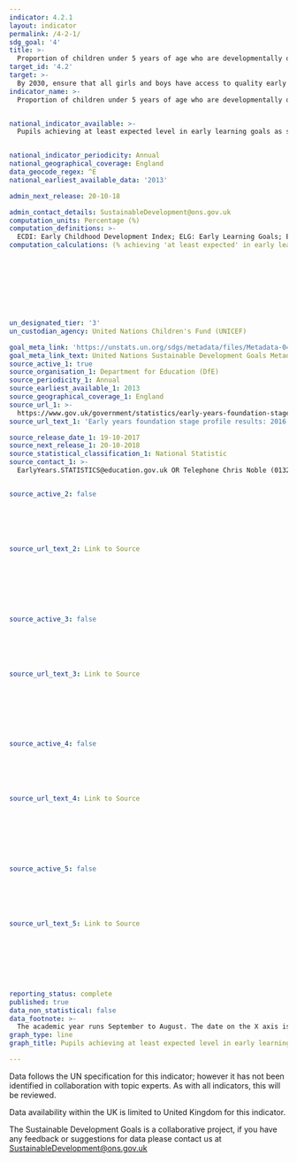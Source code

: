 ```yaml
---
indicator: 4.2.1
layout: indicator
permalink: /4-2-1/
sdg_goal: '4'
title: >-
  Proportion of children under 5 years of age who are developmentally on track in health, learning and psychosocial well-being, by sex
target_id: '4.2'
target: >-
  By 2030, ensure that all girls and boys have access to quality early childhood development, care and pre-primary education so that they are ready for primary education
indicator_name: >-
  Proportion of children under 5 years of age who are developmentally on track in health, learning and psychosocial well-being, by sex


national_indicator_available: >-
  Pupils achieving at least expected level in early learning goals as specified by the united kingdom early years foundation stage profile (EYFSP)


national_indicator_periodicity: Annual
national_geographical_coverage: England
data_geocode_regex: ^E
national_earliest_available_data: '2013'

admin_next_release: 20-10-18

admin_contact_details: SustainableDevelopment@ons.gov.uk
computation_units: Percentage (%)
computation_definitions: >-
  ECDI: Early Childhood Development Index; ELG: Early Learning Goals; EYFSP: Early Years Foundation Stage Profile; NCOs: National Statistical Offices; INGO: International Non-Governmental Organization. 'Achieved at least the expected level across all early learning goals (ELG)' means they achieved ‘expected’ or ‘exceeded’ in all 17 ELGs. A pupil achieving at least the expected level in the ELGs within the three prime areas of learning and within literacy and mathematics is classed as achieving a 'good level of development'.
computation_calculations: (% achieving 'at least expected' in early learning goals / Population)









un_designated_tier: '3'
un_custodian_agency: United Nations Children's Fund (UNICEF)

goal_meta_link: 'https://unstats.un.org/sdgs/metadata/files/Metadata-04-02-01.pdf'
goal_meta_link_text: United Nations Sustainable Development Goals Metadata (PDF 4.0 MB)
source_active_1: true
source_organisation_1: Department for Education (DfE)
source_periodicity_1: Annual
source_earliest_available_1: 2013
source_geographical_coverage_1: England
source_url_1: >-
  https://www.gov.uk/government/statistics/early-years-foundation-stage-profile-results-2016-to-2017
source_url_text_1: 'Early years foundation stage profile results: 2016 to 2017'

source_release_date_1: 19-10-2017
source_next_release_1: 20-10-2018
source_statistical_classification_1: National Statistic
source_contact_1: >-
  EarlyYears.STATISTICS@education.gov.uk OR Telephone Chris Noble (01325 340 688)


source_active_2: false






source_url_text_2: Link to Source








source_active_3: false






source_url_text_3: Link to Source








source_active_4: false






source_url_text_4: Link to Source








source_active_5: false






source_url_text_5: Link to Source








reporting_status: complete
published: true
data_non_statistical: false
data_footnote: >-
  The academic year runs September to August. The date on the X axis is the start of the academic year
graph_type: line
graph_title: Pupils achieving at least expected level in early learning goals

---
```

Data follows the UN specification for this indicator; however it has not been identified in collaboration with topic experts. As with all indicators, this will be reviewed.
  
Data availability within the UK is limited to United Kingdom for this indicator.
  
The Sustainable Development Goals is a collaborative project, if you have any feedback or suggestions for data please contact us at <SustainableDevelopment@ons.gov.uk>
